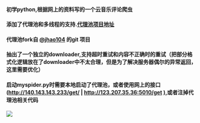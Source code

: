 #### 初学python,根据网上的资料写的一个云音乐评论爬虫

#### 添加了代理池和多线程的支持.[代理池项目地址](https://github.com/zhangzongbo/python_proxy_pool)

#### 代理池fork自 [@jhao104](https://github.com/jhao104/proxy_pool) 的git 项目

#### 抽出了一个独立的downloader,支持超时重试和内容不正确时的重试（把部分格式化逻辑放在了downloader中不太合理，但是为了解决服务器偶尔的异常返回，这里需要优化）

#### 启动myspider.py时需要本地启动了代理池，或者使用网上的接口(http://140.143.143.233/get/ | http://123.207.35.36:5010/get ),或者注掉代理池相关代码
![](https://ws1.sinaimg.cn/large/b20a1329ly1fuoe39nh9jj216i0lqe83.jpg)
